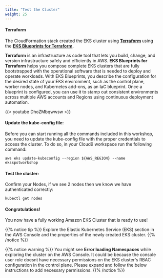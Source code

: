 ```yaml
---
title: "Test the Cluster"
weight: 25
---
```


#### Terraform

The CloudFormation stack created the EKS cluster using [**Terraform**](https://www.terraform.io/) using the [**EKS Blueprints for Terraform**](https://github.com/aws-ia/terraform-aws-eks-blueprints). 

**Terraform** is an infrastructure as code tool that lets you build, change, and version infrastructure safely and efficiently in AWS. **EKS Blueprints for Terraform** helps you compose complete EKS clusters that are fully bootstrapped with the operational software that is needed to deploy and operate workloads. With EKS Blueprints, you describe the configuration for the desired state of your EKS environment, such as the control plane, worker nodes, and Kubernetes add-ons, as an IaC blueprint. Once a blueprint is configured, you can use it to stamp out consistent environments across multiple AWS accounts and Regions using continuous deployment automation.

{{< youtube DhoZMbqwwsw >}}

#### Update the kube-config file:
Before you can start running all the commands included in this workshop, you need to update the kube-config file with the proper credentials to access the cluster. To do so, in your Cloud9 workspace run the following command:

```
aws eks update-kubeconfig --region ${AWS_REGION} --name eksspotworkshop
```

#### Test the cluster:
Confirm your Nodes, if we see 2 nodes then we know we have authenticated correctly:

```
kubectl get nodes 
```

#### Congratulations!

You now have a fully working Amazon EKS Cluster that is ready to use!

{{% notice tip %}}
Explore the Elastic Kubernetes Service (EKS) section in the AWS Console and the properties of the newly created EKS cluster.
{{% /notice %}}

{{% notice warning %}}
You might see **Error loading Namespaces** while exploring the cluster on the AWS Console. It could be because the console user role doesnt have necessary permissions on the EKS cluster's RBAC configuration in the control plane. Please expand and follow the below instructions to add necessary permissions. 
{{% /notice %}}